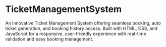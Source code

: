 # TicketManagementSystem
An innovative Ticket Management System offering seamless booking, auto ticket generation, and booking history access. Built with HTML, CSS, and JavaScript for a responsive, user-friendly experience with real-time validation and easy booking management.
